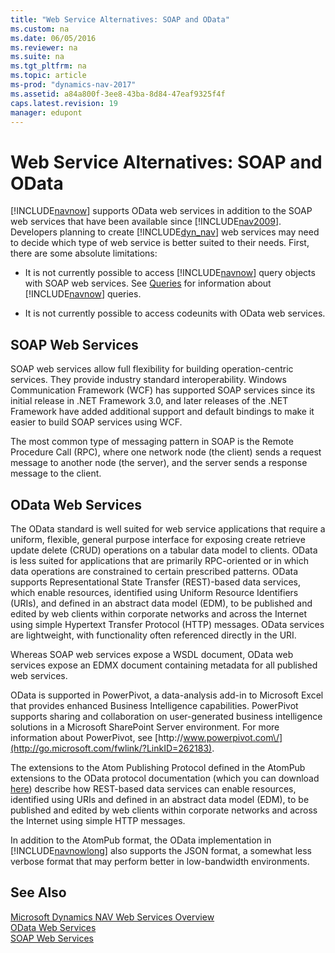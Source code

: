```yaml
---
title: "Web Service Alternatives: SOAP and OData"
ms.custom: na
ms.date: 06/05/2016
ms.reviewer: na
ms.suite: na
ms.tgt_pltfrm: na
ms.topic: article
ms-prod: "dynamics-nav-2017"
ms.assetid: a84a800f-3ee8-43ba-8d84-47eaf9325f4f
caps.latest.revision: 19
manager: edupont
---
```

# Web Service Alternatives: SOAP and OData
[!INCLUDE[navnow](includes/navnow_md.md)] supports OData web services in addition to the SOAP web services that have been available since [!INCLUDE[nav2009](includes/nav2009_md.md)]. Developers planning to create [!INCLUDE[dyn_nav](includes/dyn_nav_md.md)] web services may need to decide which type of web service is better suited to their needs. First, there are some absolute limitations:  
  
-   It is not currently possible to access [!INCLUDE[navnow](includes/navnow_md.md)] query objects with SOAP web services. See [Queries](Queries.md) for information about [!INCLUDE[navnow](includes/navnow_md.md)] queries.  
  
-   It is not currently possible to access codeunits with OData web services.  
  
## SOAP Web Services  
 SOAP web services allow full flexibility for building operation\-centric services. They provide industry standard interoperability. Windows Communication Framework \(WCF\) has supported SOAP services since its initial release in .NET Framework 3.0, and later releases of the .NET Framework have added additional support and default bindings to make it easier to build SOAP services using WCF.  
  
 The most common type of messaging pattern in SOAP is the Remote Procedure Call \(RPC\), where one network node \(the client\) sends a request message to another node \(the server\), and the server sends a response message to the client.  
  
## OData Web Services  
 The OData standard is well suited for web service applications that require a uniform, flexible, general purpose interface for exposing create retrieve update delete \(CRUD\) operations on a tabular data model to clients. OData is less suited for applications that are primarily RPC\-oriented or in which data operations are constrained to certain prescribed patterns. OData supports Representational State Transfer \(REST\)\-based data services, which enable resources, identified using Uniform Resource Identifiers \(URIs\), and defined in an abstract data model \(EDM\), to be published and edited by web clients within corporate networks and across the Internet using simple Hypertext Transfer Protocol \(HTTP\) messages. OData services are lightweight, with functionality often referenced directly in the URI.  
  
 Whereas SOAP web services expose a WSDL document, OData web services expose an EDMX document containing metadata for all published web services.  
  
 OData is supported in PowerPivot, a data\-analysis add\-in to Microsoft Excel that provides enhanced Business Intelligence capabilities. PowerPivot supports sharing and collaboration on user\-generated business intelligence solutions in a Microsoft SharePoint Server environment. For more information about PowerPivot, see [http:\/\/www.powerpivot.com\/](http://go.microsoft.com/fwlink/?LinkID=262183).  
  
 The extensions to the Atom Publishing Protocol defined in the AtomPub extensions to the OData protocol documentation \(which you can download [here](http://go.microsoft.com/fwlink/?LinkID=262184)\) describe how REST\-based data services can enable resources, identified using URIs and defined in an abstract data model \(EDM\), to be published and edited by web clients within corporate networks and across the Internet using simple HTTP messages.  
  
 In addition to the AtomPub format, the OData implementation in [!INCLUDE[navnowlong](includes/navnowlong_md.md)] also supports the JSON format, a somewhat less verbose format that may perform better in low\-bandwidth environments.  
  
## See Also  
 [Microsoft Dynamics NAV Web Services Overview](Microsoft-Dynamics-NAV-Web-Services-Overview.md)   
 [OData Web Services](OData-Web-Services.md)   
 [SOAP Web Services](SOAP-Web-Services.md)